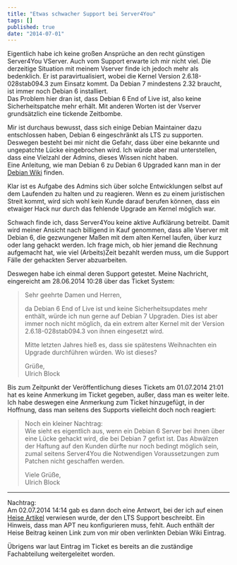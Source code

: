 ```yaml
---
title: "Etwas schwacher Support bei Server4You"
tags: []
published: true
date: "2014-07-01"
---
```


Eigentlich habe ich keine großen Ansprüche an den recht günstigen Server4You VServer. Auch vom Support erwarte ich mir nicht viel. Die derzeitige Situation mit meinem Vserver finde ich jedoch mehr als bedenklich. Er ist paravirtualisiert, wobei die Kernel Version 2.6.18-028stab094.3 zum Einsatz kommt. Da Debian 7 mindestens 2.32 braucht, ist immer noch Debian 6 installiert.  
Das Problem hier dran ist, dass Debian 6 End of Live ist, also keine Sicherheitspatche mehr erhält. Mit anderen Worten ist der Vserver grundsätzlich eine tickende Zeitbombe.

Mir ist durchaus bewusst, dass sich einige Debian Maintainer dazu entschlossen haben, Debian 6 eingeschränkt als LTS zu supporten. Deswegen besteht bei mir nicht die Gefahr, dass über eine bekannte und ungepatchte Lücke eingebrochen wird. Ich würde aber mal unterstellen, dass eine Vielzahl der Admins, dieses Wissen nicht haben.  
Eine Anleitung, wie man Debian 6 zu Debian 6 Upgraded kann man in der [Debian Wiki](https://wiki.debian.org/LTS/Using "Debian LTS") finden.

Klar ist es Aufgabe des Admins sich über solche Entwicklungen selbst auf dem Laufenden zu halten und zu reagieren. Wenn es zu einem juristischen Streit kommt, wird sich wohl kein Kunde darauf berufen können, dass ein etwaiger Hack nur durch das fehlende Upgrade am Kernel möglich war.

Schwach finde ich, dass Server4You keine aktive Aufklärung betreibt. Damit wird meiner Ansicht nach billigend in Kauf genommen, dass alle Vserver mit Debian 6, die gezwungener Maßen mit dem alten Kernel laufen, über kurz oder lang gehackt werden. Ich frage mich, ob hier jemand die Rechnung aufgemacht hat, wie viel (Arbeits)Zeit bezahlt werden muss, um die Support Fälle der gehackten Server abzuarbeiten.

Deswegen habe ich einmal deren Support getestet. Meine Nachricht, eingereicht am 28.06.2014 10:28 über das Ticket System:

> Sehr geehrte Damen und Herren,
> 
> da Debian 6 End of Live ist und keine Sicherheitsupdates mehr enthält, würde ich nun gerne auf Debian 7 Upgraden. Dies ist aber immer noch nicht möglich, da ein extrem alter Kernel mit der Version 2.6.18-028stab094.3 von ihnen eingesetzt wird.
> 
> Mitte letzten Jahres hieß es, dass sie spätestens Weihnachten ein Upgrade durchführen würden. Wo ist dieses?
> 
> Grüße,  
> Ulrich Block

Bis zum Zeitpunkt der Veröffentlichung dieses Tickets am 01.07.2014 21:01 hat es keine Anmerkung im Ticket gegeben, außer, dass man es weiter leite. Ich habe deswegen eine Anmerkung zum Ticket hinzugefügt, in der Hoffnung, dass man seitens des Supports vielleicht doch noch reagiert:

> Noch ein kleiner Nachtrag:  
> Wie sieht es eigentlich aus, wenn ein Debian 6 Server bei ihnen über eine Lücke gehackt wird, die bei Debian 7 gefixt ist. Das Abwälzen der Haftung auf den Kunden dürfte nur noch bedingt möglich sein, zumal seitens Server4You die Notwendigen Voraussetzungen zum Patchen nicht geschaffen werden.
> 
> Viele Grüße,  
> Ulrich Block

- - - - - -

Nachtrag:  
Am 02.07.2014 14:14 gab es dann doch eine Antwort, bei der ich auf einen [Heise Artikel](http://www.heise.de/open/meldung/Verlaengerter-Support-fuer-Debian-6-2173688.html) verwiesen wurde, der den LTS Support beschreibt. Ein Hinweis, dass man APT neu konfigurieren muss, fehlt. Auch enthält der Heise Beitrag keinen Link zum von mir oben verlinkten Debian Wiki Eintrag.

Übrigens war laut Eintrag im Ticket es bereits an die zuständige Fachabteilung weitergeleitet worden.

